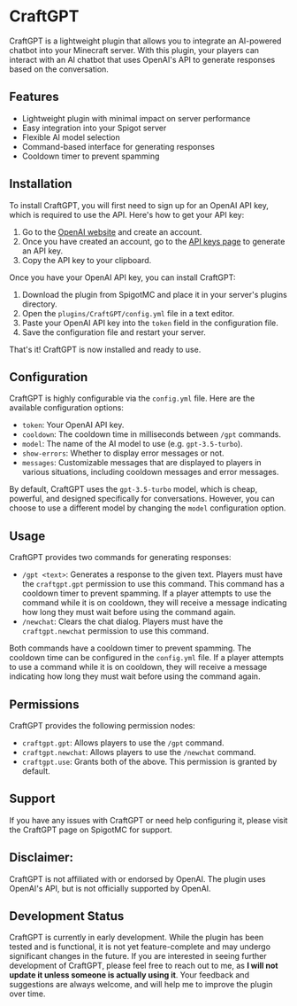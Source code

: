 # CraftGPT

CraftGPT is a lightweight plugin that allows you to integrate an AI-powered chatbot into your Minecraft server. With this plugin, your players can interact with an AI chatbot that uses OpenAI's API to generate responses based on the conversation.

## Features
- Lightweight plugin with minimal impact on server performance
- Easy integration into your Spigot server
- Flexible AI model selection
- Command-based interface for generating responses
- Cooldown timer to prevent spamming

## Installation
To install CraftGPT, you will first need to sign up for an OpenAI API key, which is required to use the API. Here's how to get your API key:
1. Go to the [OpenAI website](https://openai.com) and create an account.
2. Once you have created an account, go to the [API keys page](https://platform.openai.com/account/api-keys) to generate an API key.
3. Copy the API key to your clipboard.

Once you have your OpenAI API key, you can install CraftGPT:
1. Download the plugin from SpigotMC and place it in your server's plugins directory.
2. Open the `plugins/CraftGPT/config.yml` file in a text editor.
3. Paste your OpenAI API key into the `token` field in the configuration file.
4. Save the configuration file and restart your server.

That's it! CraftGPT is now installed and ready to use.

## Configuration
CraftGPT is highly configurable via the `config.yml` file. Here are the available configuration options:
- `token`: Your OpenAI API key.
- `cooldown`: The cooldown time in milliseconds between `/gpt` commands.
- `model`: The name of the AI model to use (e.g. `gpt-3.5-turbo`).
- `show-errors`: Whether to display error messages or not.
- `messages`: Customizable messages that are displayed to players in various situations, including cooldown messages and error messages.

By default, CraftGPT uses the `gpt-3.5-turbo` model, which is cheap, powerful, and designed specifically for conversations. However, you can choose to use a different model by changing the `model` configuration option.

## Usage
CraftGPT provides two commands for generating responses:
- `/gpt <text>`: Generates a response to the given text. Players must have the `craftgpt.gpt` permission to use this command. This command has a cooldown timer to prevent spamming. If a player attempts to use the command while it is on cooldown, they will receive a message indicating how long they must wait before using the command again.
- `/newchat`: Clears the chat dialog. Players must have the `craftgpt.newchat` permission to use this command.

Both commands have a cooldown timer to prevent spamming. The cooldown time can be configured in the `config.yml` file. If a player attempts to use a command while it is on cooldown, they will receive a message indicating how long they must wait before using the command again.

## Permissions
CraftGPT provides the following permission nodes:
- `craftgpt.gpt`: Allows players to use the `/gpt` command.
- `craftgpt.newchat`: Allows players to use the `/newchat` command.
- `craftgpt.use`: Grants both of the above. This permission is granted by default.

## Support
If you have any issues with CraftGPT or need help configuring it, please visit the CraftGPT page on SpigotMC for support.

## Disclaimer:
CraftGPT is not affiliated with or endorsed by OpenAI. The plugin uses OpenAI's API, but is not officially supported by OpenAI.

## Development Status
CraftGPT is currently in early development. While the plugin has been tested and is functional, it is not yet feature-complete and may undergo significant changes in the future.
If you are interested in seeing further development of CraftGPT, please feel free to reach out to me, as **I will not update it unless someone is actually using it**. Your feedback and suggestions are always welcome, and will help me to improve the plugin over time.
